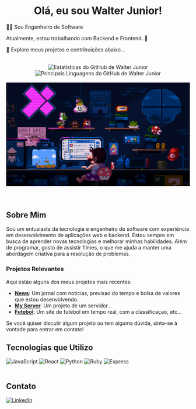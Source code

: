 <div align="center">
  <h1>Olá, eu sou Walter Junior!</h1>
</div>

<div align="left">
  <p>👨‍💻 Sou Engenheiro de Software</p>
  <p>Atualmente, estou trabalhando com Backend e Frontend. 🏢</p>
  <p>💞️ Explore meus projetos e contribuições abaixo...</p>
</div>

<br />

<div align="center">   
  <img height="145em" src="https://github-readme-stats.vercel.app/api?username=w4lterjr&show_icons=true&theme=gotham&include_all_commits=true&count_private=true" alt="Estatísticas do GitHub de Walter Junior" />
  <img height="145em" src="https://github-readme-stats.vercel.app/api/top-langs/?username=w4lterjr&layout=compact&langs_count=7&theme=gotham" alt="Principais Linguagens do GitHub de Walter Junior" />
</div>

<br />

<div align="center">
  <img src="https://github.com/w4lterjr/w4lterjr/blob/main/img/mario.gif" alt="Gif do Mario"/>
</div>

<br />



<br />

## Sobre Mim

Sou um entusiasta da tecnologia e engenheiro de software com experiência em desenvolvimento de aplicações web e backend. Estou sempre em busca de aprender novas tecnologias e melhorar minhas habilidades. Além de programar, gosto de assistir filmes, o que me ajuda a manter uma abordagem criativa para a resolução de problemas.

### Projetos Relevantes

Aqui estão alguns dos meus projetos mais recentes:

- **[News](https://github.com/w4lterjr/news)**: Um jornal com noticias, previsao do tempo e bolsa de valores que estou desenvolvendo.
- **[My Server](https://github.com/w4lterjr/my_server)**: Um projeto de um servidor...
- **[Futebol](https://github.com/w4lterjr/futebol)**: Um site de futebol em tempo real, com a classificaçao, etc...

Se você quiser discutir algum projeto ou tem alguma dúvida, sinta-se à vontade para entrar em contato!


<div align="left">

  ## Tecnologias que Utilizo
  <img src="https://img.shields.io/badge/JavaScript-%23F7DF1C?style=for-the-badge&logo=javascript&logoColor=black" alt="JavaScript" height="40"/>
  <img src="https://img.shields.io/badge/React-%23282C34?style=for-the-badge&logo=react&logoColor=61DAFB" alt="React" height="40"/>
  <img src="https://img.shields.io/badge/Python-%2324B7A8?style=for-the-badge&logo=python&logoColor=white" alt="Python" height="40"/>
  <img src="https://img.shields.io/badge/Ruby-%23CC342D?style=for-the-badge&logo=ruby&logoColor=white" alt="Ruby" height="40"/>
  <img src="https://img.shields.io/badge/Express-%23000000?style=for-the-badge&logo=express&logoColor=white" alt="Express" height="40"/>
</div>

<br />

<div align="left">

  ## Contato
  <a href="https://www.linkedin.com/in/w4lterjr" target="_blank">
    <img src="https://img.shields.io/badge/-LinkedIn-%230077B5?style=for-the-badge&logo=linkedin&logoColor=white" alt="LinkedIn" height="30"/>
  </a>
</div>


